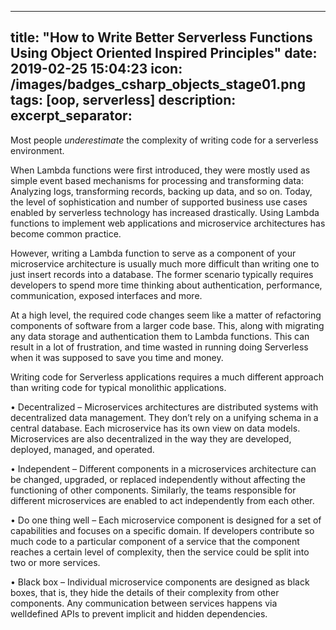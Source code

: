 
---
title:  "How to Write Better Serverless Functions Using Object Oriented Inspired Principles"
date:   2019-02-25 15:04:23
icon: /images/badges_csharp_objects_stage01.png
tags: [oop, serverless]
description: 
excerpt_separator: <!--more-->
---
Most people *underestimate* the complexity of writing code for a serverless environment. 

When Lambda functions were first introduced, they were mostly used as simple event based mechanisms for processing and transforming data: Analyzing logs, transforming records, backing up data, and so on. Today, the level of sophistication and number of supported business use cases enabled by serverless technology has increased drastically. Using Lambda functions to implement web applications and microservice architectures has become common practice.

However, writing a Lambda function to serve as a component of your microservice architecture is usually much more difficult than writing one to just insert records into a database. The former scenario typically requires developers to spend more time thinking about authentication, performance, communication, exposed interfaces and more. 


At a high level, the required code changes seem like a matter of refactoring components of software from a larger code base. This, along with migrating any data storage and authentication  them to Lambda functions. This can result in a lot of frustration, and time wasted in running doing Serverless when it was supposed to save you time and money. 

Writing code for Serverless applications requires a much different approach than writing code for typical monolithic applications.




• Decentralized – Microservices architectures are distributed systems
with decentralized data management. They don’t rely on a unifying
schema in a central database. Each microservice has its own view on
data models. Microservices are also decentralized in the way they are
developed, deployed, managed, and operated.

• Independent – Different components in a microservices architecture
can be changed, upgraded, or replaced independently without affecting
the functioning of other components. Similarly, the teams responsible
for different microservices are enabled to act independently from each
other.

• Do one thing well – Each microservice component is designed for a
set of capabilities and focuses on a specific domain. If developers
contribute so much code to a particular component of a service that the
component reaches a certain level of complexity, then the service could
be split into two or more services.

• Black box – Individual microservice components are designed as black
boxes, that is, they hide the details of their complexity from other
components. Any communication between services happens via welldefined APIs to prevent implicit and hidden dependencies.
